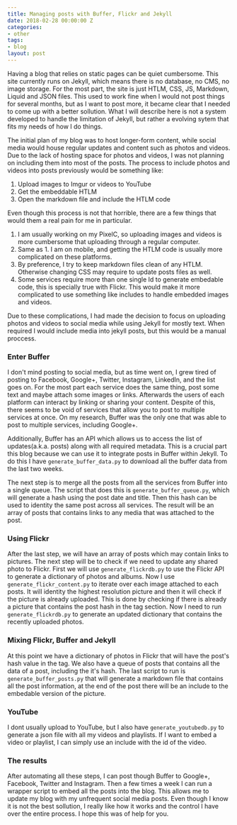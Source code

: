 ```yaml
---
title: Managing posts with Buffer, Flickr and Jekyll
date: 2018-02-28 00:00:00 Z
categories:
- other
tags:
- blog
layout: post
---
```


Having a blog that relies on static pages can be quiet cumbersome. This site currently runs on Jekyll, which means there is no database, no CMS, no image storage. For the most part, the site is just HTLM, CSS, JS, Markdown, Liquid and JSON files. This used to work fine when I would not post things for several months, but as I want to post more, it became clear that I needed to come up with a better sollution. What I will describe here is not a system developed to handle the limitation of Jekyll, but rather a evolving sytem that fits my needs of how I do things.

The initial plan of my blog was to host longer-form content, while social media would house regular updates and content such as photos and videos. Due to the lack of hosting space for photos and videos, I was not planning on including them into most of the posts. The process to include photos and videos into posts previously would be something like:
 1. Upload images to Imgur or videos to YouTube
 2. Get the embeddable HTLM
 3. Open the markdown file and include the HTLM code

Even though this process is not that horrible, there are a few things that would them a real pain for me in particular.
 1. I am usually working on my PixelC, so uploading images and videos is more cumbersome that uploading through a regular computer.
 2. Same as 1. I am on mobile, and getting the HTLM code is usually more complicated on these platforms.
 3. By preference, I try to keep markdown files clean of any HTLM. Otherwise changing CSS may require to update posts files as well.
 4. Some services require more than one single Id to generate embedable code, this is specially true with Flickr. This would make it more complicated to use something like includes to handle embedded images and videos.

Due to these complications, I had made the decision to focus on uploading photos and videos to social media while using Jekyll for mostly text. When required I would include media into jekyll posts, but this would be a manual proccess. 

### Enter Buffer

I don't mind posting to social media, but as time went on, I grew tired of posting to Facebook, Google+, Twitter, Instagram, LinkedIn, and the list goes on. For the most part each service does the same thing, post some text and maybe attach some images or links. Afterwards the users of each platform can interact by linking or sharing your content. Despite of this, there seems to be void of services that allow you to post to multiple services at once. On my research, Buffer was the only one that was able to post to multiple services, including Google+.

Additionally, Buffer has an API which allows us to access the list of updates(a.k.a. posts) along with all required metadata. This is a crucial part this blog because we can use it to integrate posts in Buffer within Jekyll. To do this I have `generate_buffer_data.py` to download all the buffer data from the last two weeks.

The next step is to merge all the posts from all the services from Buffer into a single queue. The script that does this is `generate_buffer_queue.py`, which will generate a hash using the post date and title. Then this hash can be used to identity the same post across all services. The result will be an array of posts that contains links to any media that was attached to the post.

### Using Flickr

After the last step, we will have an array of posts which may contain links to pictures. The next step will be to check if we need to update any shared photo to Flickr. First we will use `generate_flickrdb.py` to use the Flickr API to generate a dictionary of photos and albums. Now I use `generate_flickr_content.py` to iterate over each image attached to each posts. It will identity the highest resolution picture and then it will check if the picture is already uploaded. This is done by checking if there is already a picture that contains the post hash in the tag section. Now I need to run `generate_flickrdb.py` to generate an updated dictionary that contains the recently uploaded photos.

### Mixing Flickr, Buffer and Jekyll

At this point we have a dictionary of photos in Flickr that will have the post's hash value in the tag. We also have a queue of posts that contains all the data of a post, including the it's hash. The last script to run is `generate_buffer_posts.py` that will generate a markdown file that contains all the post information, at the end of the post there will be an include to the embedable version of the picture.

### YouTube
I dont usually upload to YouTube, but I also have `generate_youtubedb.py` to generate a json file with all my videos and playlists. If I want to embed a video or playlist, I can simply use an include with the id of the video.

### The results

After automating all these steps, I can post though Buffer to Google+, Facebook, Twitter and Instagram. Then a few times a week I can run a wrapper script to embed all the posts into the blog. This allows me to update my blog with my unfrequent social media posts. Even though I know it is not the best sollution, I really like how it works and the control I have over the entire process. I hope this was of help for you.

